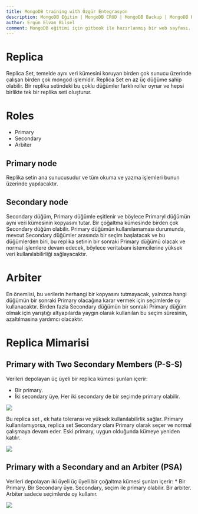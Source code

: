 ```yaml
---
title: MongoDB training with Özgür Entegrasyon
description: MongoDB Eğitim | MongoDB CRUD | MongoDB Backup | MongoDB Restore | MongoDB Replica Set | Özgür Entegrasyon | www.ozgurentegrasyon.com
author: Ergün Elvan Bilsel
comment: MongoDB eğitimi için gitbook ile hazırlanmış bir web sayfası. A gitbook web page for MongoDB Training.
---
```


# Replica

Replica Set, temelde aynı veri kümesini koruyan birden çok sunucu üzerinde çalışan birden çok mongod işlemidir. 
Replica Set en az üç düğüme sahip olabilir. 
Bir replika setindeki bu çoklu düğümler farklı roller oynar ve hepsi birlikte tek bir replika seti oluşturur.

# Roles

* Primary
* Secondary
* Arbiter

## Primary node

Replika setin ana sunucusudur ve tüm okuma ve yazma işlemleri bunun üzerinde yapılacaktır.

## Secondary node

Secondary düğüm, Primary düğümle eşitlenir ve böylece Primaryl düğümün aynı veri kümesinin kopyasını tutar. Bir çoğaltma kümesinde birden çok Secondary düğüm olabilir. Primary düğümün kullanılamaması durumunda, mevcut Secondary düğümler arasında bir seçim başlatacak ve bu düğümlerden biri, bu replika setinin bir sonraki Primary düğümü olacak ve normal işlemlere devam edecek, böylece veritabanı istemcilerine yüksek veri kullanılabilirliği sağlayacaktır.

# Arbiter

En önemlisi, bu verilerin herhangi bir kopyasını tutmayacak, yalnızca hangi düğümün bir sonraki Primary olacağına karar vermek için seçimlerde oy kullanacaktır. Birden fazla Secondary düğümün bir sonraki Primary düğüm olmak için yarıştığı altyapılarda yaygın olarak kullanılan bu seçim süresinin, azaltılmasına yardımcı olacaktır.

# Replica Mimarisi

## Primary with Two Secondary Members (P-S-S)

Verileri depolayan üç üyeli bir replica kümesi şunları içerir:
   * Bir primary. 
   * İki secondary üye. Her iki secondary de bir seçimde primary olabilir.

![](gitbook/images/assets/pss.png)

Bu  replica set , ek hata toleransı ve yüksek kullanılabilirlik sağlar. Primary kullanılamıyorsa,  replica set Secondary olanı Primary olarak seçer ve normal çalışmaya devam eder. Eski primary, uygun olduğunda kümeye yeniden katılır.

![](gitbook/images/assets/replicaerr.svg)

## Primary with a Secondary and an Arbiter (PSA)

Verileri depolayan iki üyeli üç üyeli bir çoğaltma kümesi şunları içerir:
    * Bir Primary. Bir Secondary üye. Secondary, seçim ile primary olabilir. Bir arbiter. Arbiter sadece seçimlerde oy kullanır.

![](gitbook/images/assets/psa.png)









